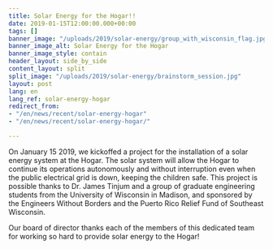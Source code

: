 ```yaml
---
title: Solar Energy for the Hogar!!
date: 2019-01-15T12:00:00.000+00:00
tags: []
banner_image: "/uploads/2019/solar-energy/group_with_wisconsin_flag.jpg"
banner_image_alt: Solar Energy for the Hogar
banner_image_style: contain
header_layout: side_by_side
content_layout: split
split_image: "/uploads/2019/solar-energy/brainstorm_session.jpg"
layout: post
lang: en
lang_ref: solar-energy-hogar
redirect_from:
- "/en/news/recent/solar-energy-hogar"
- "/en/news/recent/solar-energy-hogar/"

---
```

On January 15 2019, we kickoffed a project for the installation of a solar energy system at the Hogar. The solar system will allow the Hogar to continue its operations autonomously and without interruption even when the public electrical grid is down, keeping the children safe.  This project is possible thanks to Dr. James Tinjum and a group of graduate engineering students from the University of Wisconsin in Madison, and sponsored by the Engineers Without Borders and the Puerto Rico Relief Fund of Southeast Wisconsin.

Our board of director thanks each of the members of this dedicated team for working so hard to provide solar energy to the Hogar!